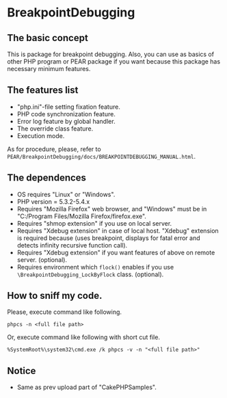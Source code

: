 BreakpointDebugging
===================

The basic concept
-----------------

This is package for breakpoint debugging.
Also, you can use as basics of other PHP program or PEAR package if you want
because this package has necessary minimum features.

The features list
-----------------

* "php.ini"-file setting fixation feature.
* PHP code synchronization feature.
* Error log feature by global handler.
* The override class feature.
* Execution mode.

As for procedure, please, refer to `PEAR/BreakpointDebugging/docs/BREAKPOINTDEBUGGING_MANUAL.html`.

The dependences
---------------

* OS requires "Linux" or "Windows".
* PHP version = 5.3.2-5.4.x
* Requires "Mozilla Firefox" web browser, and "Windows" must be in "C:/Program Files/Mozilla Firefox/firefox.exe".
* Requires "shmop extension" if you use on local server.
* Requires "Xdebug extension" in case of local host. "Xdebug" extension is required because (uses breakpoint, displays for fatal error and detects infinity recursive function call).
* Requires "Xdebug extension" if you want features of above on remote server. (optional).
* Requires environment which `flock()` enables if you use `\BreakpointDebugging_LockByFlock` class. (optional).

How to sniff my code.
---------------------

Please, execute command like following.

    phpcs -n <full file path>

Or, execute command like following with short cut file.

    %SystemRoot%\system32\cmd.exe /k phpcs -v -n "<full file path>"

Notice
------

* Same as prev upload part of "CakePHPSamples".

